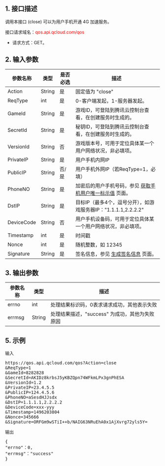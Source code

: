 ## 1. 接口描述

调用本接口 (close) 可以为用户手机开通 4G 加速服务。

接口请求域名：<font style="color:red">qos.api.qcloud.com/qos</font>

* 请求方式：GET。

## 2. 输入参数

| 参数名称| 类型| 是否必选| 描述|
|---------|---------|---------|---------|
| Action | String | 是 | 固定值为 "close" |
| ReqType | int | 是 | 0-客户端发起，1-服务器发起。 |
| GameId | String | 是 | 游戏ID，可登陆到腾讯云控制台查看，在创建服务时生成的。 |
| SecretId | String | 是 | 秘钥ID，可登陆到腾讯云控制台查看，在创建服务时生成的。 |
| VersionId | String | 否 | 游戏版本号，可用于定位具体某一个用户网络状况，非必填项。 |
| PrivateIP | String | 是 | 用户手机内网IP |
| PublicIP | String | 否/是 | 用户手机外网IP（若ReqType=1，必填）|
| PhoneNO | String | 是 | 加密后的用户手机号码，参见 [获取手机用户唯一标示值](/document/api/213/6976) 页面。 
| DstIP | String | 是 | 目标IP（最多4个，逗号分开），如游戏服务器IP："1.1.1.1,2.2.2.2" | 
| DeviceCode | String | 否 | 用户手机设备码，可用于定位具体某一个用户网络状况，非必填项。|
| Timestamp | int | 是 | 时间戳 |
| Nonce | int | 是 | 随机整数，如 12345 |
| Signature | String | 是 | 签名信息，参见 [生成签名信息](/document/api/213/6976) 页面。|


## 3. 输出参数

| 参数名称 | 类型 | 描述 |
|---------|---------|---------|
| errno | int | 处理结果标识码，0表求请求成功，其他表示失败|
| errmsg | String | 处理结果描述，"success" 为成功，其他为失败原因 |




## 5. 示例

输入

<pre>
https://qos.api.qcloud.com/qos?Action=close
&ReqType=1
&GameId=8282828
&SecretId=AKIDz8krbsJ5yKBZQpn74WFkmLPx3gnPhESA
&VersionId=1.2
&PrivateIP=23.4.5.5
&PublicIP=124.4.5.6
&PhoneNO=aSesdHJJsdx
&DstIP=1.1.1.1,2.2.2.2
&DeviceCode=xxx-yyy
&Timestamp=1496203804
&Nonce=345666
&Signature=ORFGm9wSTiI++b/NAIG63NRuEhA0x1AjXvrg72yls5Y=
</pre>

输出

<pre>
{
"errno"：0,           
"errmsg"："success" 
}

</pre>
